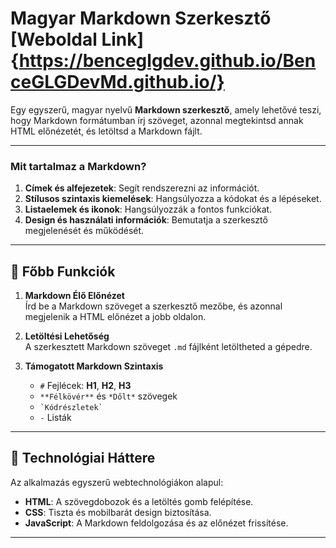 # Magyar Markdown Szerkesztő [Weboldal Link] {https://benceglgdev.github.io/BenceGLGDevMd.github.io/}

Egy egyszerű, magyar nyelvű **Markdown szerkesztő**, amely lehetővé teszi, hogy Markdown formátumban írj szöveget, azonnal megtekintsd annak HTML előnézetét, és letöltsd a Markdown fájlt.

---

### **Mit tartalmaz a Markdown?**
1. **Címek és alfejezetek**: Segít rendszerezni az információt.
2. **Stílusos szintaxis kiemelések**: Hangsúlyozza a kódokat és a lépéseket.
3. **Listaelemek és ikonok**: Hangsúlyozzák a fontos funkciókat.
4. **Design és használati információk**: Bemutatja a szerkesztő megjelenését és működését.

---

## 🌟 Főbb Funkciók

1. **Markdown Élő Előnézet**  
   Írd be a Markdown szöveget a szerkesztő mezőbe, és azonnal megjelenik a HTML előnézet a jobb oldalon.

2. **Letöltési Lehetőség**  
   A szerkesztett Markdown szöveget `.md` fájlként letöltheted a gépedre.

3. **Támogatott Markdown Szintaxis**  
   - `#` Fejlécek: **H1**, **H2**, **H3**
   - `**Félkövér**` és `*Dőlt*` szövegek
   - `` `Kódrészletek` ``
   - `-` Listák

---

## 🔧 Technológiai Háttere

Az alkalmazás egyszerű webtechnológiákon alapul:
- **HTML**: A szövegdobozok és a letöltés gomb felépítése.
- **CSS**: Tiszta és mobilbarát design biztosítása.
- **JavaScript**: A Markdown feldolgozása és az előnézet frissítése.

---
